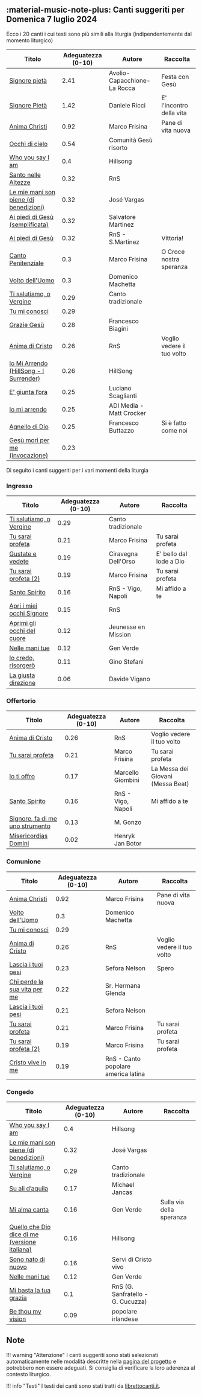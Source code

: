 ## :material-music-note-plus: Canti suggeriti per Domenica 7 luglio 2024

Ecco i 20 canti i cui testi sono più simili alla liturgia (indipendentemente dal momento liturgico)

| Titolo | Adeguatezza (0-10) | Autore | Raccolta |
| --- | --- | --- | --- |
| [Signore pietà  ](https://www.librettocanti.it/mod_canti_gestione#!canto/vedi/2345) | 2.41 | Avolio-Capacchione-La Rocca | Festa con Gesù |
| [Signore Pietà](https://www.librettocanti.it/mod_canti_gestione#!canto/vedi/2084) | 1.42 | Daniele Ricci | E' l'incontro della vita |
| [Anima Christi](https://www.librettocanti.it/mod_canti_gestione#!canto/vedi/2083) | 0.92 | Marco Frisina | Pane di vita nuova |
| [Occhi di cielo](https://www.librettocanti.it/mod_canti_gestione#!canto/vedi/1621) | 0.54 | Comunità Gesù risorto |  |
| [Who you say I am](https://www.librettocanti.it/mod_canti_gestione#!canto/vedi/2121) | 0.4 | Hillsong |  |
| [Santo nelle Altezze ](https://www.librettocanti.it/mod_canti_gestione#!canto/vedi/2150) | 0.32 | RnS |  |
| [Le mie mani son piene (di benedizioni)](https://www.librettocanti.it/mod_canti_gestione#!canto/vedi/2405) | 0.32 | José Vargas |  |
| [Ai piedi di Gesù (semplificata)](https://www.librettocanti.it/mod_canti_gestione#!canto/vedi/1889) | 0.32 | Salvatore Martinez |  |
| [Ai piedi di Gesù](https://www.librettocanti.it/mod_canti_gestione#!canto/vedi/1446) | 0.32 | RnS - S.Martinez | Vittoria! |
| [Canto Penitenziale](https://www.librettocanti.it/mod_canti_gestione#!canto/vedi/2291) | 0.3 | Marco Frisina | O Croce nostra speranza |
| [Volto dell'Uomo](https://www.librettocanti.it/mod_canti_gestione#!canto/vedi/2367) | 0.3 | Domenico Machetta |  |
| [Ti salutiamo, o Vergine](https://www.librettocanti.it/mod_canti_gestione#!canto/vedi/1712) | 0.29 | Canto tradizionale  |  |
| [Tu mi conosci](https://www.librettocanti.it/mod_canti_gestione#!canto/vedi/1828) | 0.29 |  |  |
| [Grazie Gesù](https://www.librettocanti.it/mod_canti_gestione#!canto/vedi/2526) | 0.28 | Francesco Biagini |  |
| [Anima di Cristo](https://www.librettocanti.it/mod_canti_gestione#!canto/vedi/1890) | 0.26 | RnS | Voglio vedere il tuo volto |
| [Io Mi Arrendo (HillSong - I Surrender)](https://www.librettocanti.it/mod_canti_gestione#!canto/vedi/1972) | 0.26 | HillSong |  |
| [E' giunta l’ora](https://www.librettocanti.it/mod_canti_gestione#!canto/vedi/170) | 0.25 | Luciano Scaglianti |  |
| [Io mi arrendo](https://www.librettocanti.it/mod_canti_gestione#!canto/vedi/2483) | 0.25 | ADI Media - Matt Crocker |  |
| [Agnello di Dio](https://www.librettocanti.it/mod_canti_gestione#!canto/vedi/2490) | 0.25 | Francesco Buttazzo | Si è fatto come noi |
| [Gesù mori per me (invocazione)](https://www.librettocanti.it/mod_canti_gestione#!canto/vedi/1630) | 0.23 |  |  |

Di seguito i canti suggeriti per i vari momenti della liturgia

### Ingresso

| Titolo | Adeguatezza (0-10) | Autore | Raccolta |
| --- | --- | --- | --- |
| [Ti salutiamo, o Vergine](https://www.librettocanti.it/mod_canti_gestione#!canto/vedi/1712) | 0.29 | Canto tradizionale  |  |
| [Tu sarai profeta](https://www.librettocanti.it/mod_canti_gestione#!canto/vedi/464) | 0.21 | Marco Frisina | Tu sarai profeta |
| [Gustate e vedete](https://www.librettocanti.it/mod_canti_gestione#!canto/vedi/2355) | 0.19 | Ciravegna Dell'Orso | E' bello dal lode a Dio |
| [Tu sarai profeta (2)](https://www.librettocanti.it/mod_canti_gestione#!canto/vedi/1955) | 0.19 | Marco Frisina | Tu sarai profeta |
| [Santo Spirito](https://www.librettocanti.it/mod_canti_gestione#!canto/vedi/2325) | 0.16 | RnS - Vigo, Napoli | Mi affido a te |
| [Apri i miei occhi Signore](https://www.librettocanti.it/mod_canti_gestione#!canto/vedi/1567) | 0.15 | RnS |  |
| [Aprimi gli occhi del cuore](https://www.librettocanti.it/mod_canti_gestione#!canto/vedi/2135) | 0.12 | Jeunesse en Mission |  |
| [Nelle mani tue](https://www.librettocanti.it/mod_canti_gestione#!canto/vedi/2782) | 0.12 | Gen Verde |  |
| [Io credo, risorgerò](https://www.librettocanti.it/mod_canti_gestione#!canto/vedi/249) | 0.11 | Gino Stefani |  |
| [La giusta direzione](https://www.librettocanti.it/mod_canti_gestione#!canto/vedi/2664) | 0.06 | Davide Vigano |  |

### Offertorio

| Titolo | Adeguatezza (0-10) | Autore | Raccolta |
| --- | --- | --- | --- |
| [Anima di Cristo](https://www.librettocanti.it/mod_canti_gestione#!canto/vedi/1890) | 0.26 | RnS | Voglio vedere il tuo volto |
| [Tu sarai profeta](https://www.librettocanti.it/mod_canti_gestione#!canto/vedi/464) | 0.21 | Marco Frisina | Tu sarai profeta |
| [Io ti offro](https://www.librettocanti.it/mod_canti_gestione#!canto/vedi/1768) | 0.17 | Marcello Giombini | La Messa dei Giovani (Messa Beat) |
| [Santo Spirito](https://www.librettocanti.it/mod_canti_gestione#!canto/vedi/2325) | 0.16 | RnS - Vigo, Napoli | Mi affido a te |
| [Signore, fa di me uno strumento](https://www.librettocanti.it/mod_canti_gestione#!canto/vedi/1797) | 0.13 | M. Gonzo |  |
| [Misericordias Domini](https://www.librettocanti.it/mod_canti_gestione#!canto/vedi/1829) | 0.02 | Henryk Jan Botor |  |

### Comunione

| Titolo | Adeguatezza (0-10) | Autore | Raccolta |
| --- | --- | --- | --- |
| [Anima Christi](https://www.librettocanti.it/mod_canti_gestione#!canto/vedi/2083) | 0.92 | Marco Frisina | Pane di vita nuova |
| [Volto dell'Uomo](https://www.librettocanti.it/mod_canti_gestione#!canto/vedi/2367) | 0.3 | Domenico Machetta |  |
| [Tu mi conosci](https://www.librettocanti.it/mod_canti_gestione#!canto/vedi/1828) | 0.29 |  |  |
| [Anima di Cristo](https://www.librettocanti.it/mod_canti_gestione#!canto/vedi/1890) | 0.26 | RnS | Voglio vedere il tuo volto |
| [Lascia i tuoi pesi](https://www.librettocanti.it/mod_canti_gestione#!canto/vedi/2778) | 0.23 | Sefora Nelson | Spero |
| [Chi perde la sua vita per me](https://www.librettocanti.it/mod_canti_gestione#!canto/vedi/2665) | 0.22 | Sr. Hermana Glenda |  |
| [Lascia i tuoi pesi](https://www.librettocanti.it/mod_canti_gestione#!canto/vedi/2542) | 0.21 | Sefora Nelson |  |
| [Tu sarai profeta](https://www.librettocanti.it/mod_canti_gestione#!canto/vedi/464) | 0.21 | Marco Frisina | Tu sarai profeta |
| [Tu sarai profeta (2)](https://www.librettocanti.it/mod_canti_gestione#!canto/vedi/1955) | 0.19 | Marco Frisina | Tu sarai profeta |
| [Cristo vive in me](https://www.librettocanti.it/mod_canti_gestione#!canto/vedi/2621) | 0.19 | RnS - Canto popolare america latina |  |

### Congedo

| Titolo | Adeguatezza (0-10) | Autore | Raccolta |
| --- | --- | --- | --- |
| [Who you say I am](https://www.librettocanti.it/mod_canti_gestione#!canto/vedi/2121) | 0.4 | Hillsong |  |
| [Le mie mani son piene (di benedizioni)](https://www.librettocanti.it/mod_canti_gestione#!canto/vedi/2405) | 0.32 | José Vargas |  |
| [Ti salutiamo, o Vergine](https://www.librettocanti.it/mod_canti_gestione#!canto/vedi/1712) | 0.29 | Canto tradizionale  |  |
| [Su ali d’aquila](https://www.librettocanti.it/mod_canti_gestione#!canto/vedi/443) | 0.17 | Michael Jancas |  |
| [Mi alma canta](https://www.librettocanti.it/mod_canti_gestione#!canto/vedi/1756) | 0.16 | Gen Verde  | Sulla via della speranza |
| [Quello che Dio dice di me (versione italiana)](https://www.librettocanti.it/mod_canti_gestione#!canto/vedi/2120) | 0.16 | Hillsong |  |
| [Sono nato di nuovo](https://www.librettocanti.it/mod_canti_gestione#!canto/vedi/2043) | 0.16 | Servi di Cristo vivo |  |
| [Nelle mani tue](https://www.librettocanti.it/mod_canti_gestione#!canto/vedi/2782) | 0.12 | Gen Verde |  |
| [Mi basta la tua grazia](https://www.librettocanti.it/mod_canti_gestione#!canto/vedi/1752) | 0.1 | RnS (G. Sanfratello - G. Cucuzza)  |  |
| [Be thou my vision](https://www.librettocanti.it/mod_canti_gestione#!canto/vedi/2162) | 0.09 | popolare irlandese |  |

## Note
!!! warning "Attenzione"
    I canti suggeriti sono stati selezionati automaticamente nelle modalità descritte nella [pagina del progetto](https://hildegard.it/progetto/) e potrebbero non essere adeguati. Si consiglia di verificare la loro aderenza al contesto liturgico.

!!! info "Testi"
    I testi dei canti sono stati tratti da [librettocanti.it](https://www.librettocanti.it/).


